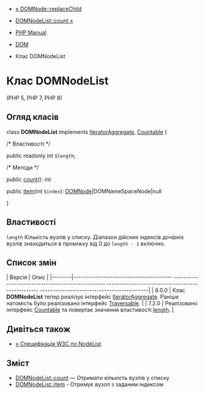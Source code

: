 - [« DOMNode::replaceChild](domnode.replacechild.md)
- [DOMNodeList::count »](domnodelist.count.md)

- [PHP Manual](index.md)
- [DOM](book.dom.md)
- Клас DOMNodeList

# Клас DOMNodeList

(PHP 5, PHP 7, PHP 8)

## Огляд класів

class **DOMNodeList** implements
[IteratorAggregate](class.iteratoraggregate.md),
[Countable](class.countable.md) {

/\* Властивості \*/

public readonly int `$length`;

/\* Методи \*/

public [count](domnodelist.count.md)(): int

public [item](domnodelist.item.md)(int `$index`):
[DOMNode](class.domnode.md)\|DOMNameSpaceNode\|null

}

## Властивості

`length`
Кількість вузлів у списку. Діапазон дійсних індексів дочірніх
вузлів знаходиться в проміжку від 0 до `length - 1` включно.

## Список змін

| Версія | Опис |
|--------|---------------------------------------- -------------------------------------------------- -------------------------------------------------- --------------------------------------------|
| 8.0.0 | Клас **DOMNodeList** тепер реалізує інтерфейс [IteratorAggregate](class.iteratoraggregate.md). Раніше натомість було реалізовано інтерфейс [Traversable](class.traversable.md). |
| 7.2.0 | Реалізовано інтерфейс [Countable](class.countable.md) та повертає значення властивості [length](class.domnodelist.md#domnodelist.props.length). |

## Дивіться також

- [» Специфікація W3C по
NodeList](http://www.w3.org/TR/2003/WD-DOM-Level-3-Core-20030226/DOM3-Core.md#core-ID-536297177)

## Зміст

- [DOMNodeList::count](domnodelist.count.md) — Отримати кількість
вузлів у списку
- [DOMNodeList::item](domnodelist.item.md) - Отримує вузол з
заданим індексом

